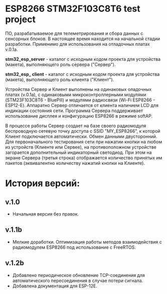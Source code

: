 # ESP8266 STM32F103C8T6 test project

ПО, разрабатываемое для телеметрирования и сбора данных с сенсорных блоков. В настоящее время находится на начальной стадии разработки. Применимо для использования на отладочных платах v.0.1a. 

**stm32_esp_server** - каталог с исходным кодом проекта для устройства (макета), выполняющего роль сервера ("Сервер").

**stm32_esp_ client** - каталог с исходным кодом проекта для устройства (макета), выполняющего роль клиента ("Клиент").

Устройства Сервер и Клиент выполнены на одинаковых оладочных платах (v.0.1a), с одинаковыми микроконтроллерными модулями (STM23F103C8T6 - BluePill) и модулями радиосвязи (Wi-Fi ESP8266 - ESP12-E). Аппаратно Сервер отличается от клиента наличием LCD для индикации состояния сети. Программа Сервера поддерживает использование дисплея и конфигурацию ESP8266 в режиме softAP.

В процессе работы Сервер создает на базе своего радиомодуля беспроводную сетевую точку доступа с SSID "MY_ESP8266", к которой Клиент подключается автоматически. Обмен данными двусторонний. Для первоначального тестирования сети при нажатии кнопки на любом из устройств (Клиенте или Сервее), на противоположном устройстве загорается дополнительный индикаторный светодиод. При этом на экране Сервера (третья строка) отображается количество принятых им пакетов (эквивалентно количеству нажатий кнопки на Клиенте).

# История версий:

## v.1.0
* Начальная версия без правок.

## v.1.1b
* Мелкие доработки. Оптимизация работы методов взаимодействия с радиомодулем ESP8266 под использование с FreeRTOS.

## v.1.2b
* Добавлено периодическое обновление TCP-соединения для автоматического пересоединения в случае потери сигнала.
* Добавлена документация для ESP-12E.